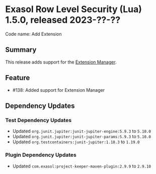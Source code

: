 # Exasol Row Level Security (Lua) 1.5.0, released 2023-??-??

Code name: Add Extension

## Summary

This release adds support for the [Extension Manager](https://github.com/exasol/extension-manager/).

## Feature

* #138: Added support for Extension Manager

## Dependency Updates

### Test Dependency Updates

* Updated `org.junit.jupiter:junit-jupiter-engine:5.9.3` to `5.10.0`
* Updated `org.junit.jupiter:junit-jupiter-params:5.9.3` to `5.10.0`
* Updated `org.testcontainers:junit-jupiter:1.18.3` to `1.19.0`

### Plugin Dependency Updates

* Updated `com.exasol:project-keeper-maven-plugin:2.9.9` to `2.9.10`
